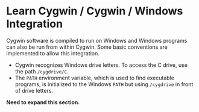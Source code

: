 # Learn Cygwin / Cygwin / Windows Integration #

Cygwin software is compiled to run on Windows and Windows programs can also be run from within Cygwin.
Some basic conventions are implemented to allow this integration.

*   Cygwin recognizes Windows drive letters.  To access the C drive, use the path `/cygdrive/C`.
*   The `PATH` environment variable, which is used to find executable programs, is
    initialized to the Windows `PATH` but using `/cygdrive` in front of drive letters.

**Need to expand this section.**

